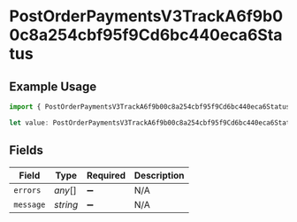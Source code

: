 # PostOrderPaymentsV3TrackA6f9b00c8a254cbf95f9Cd6bc440eca6Status

## Example Usage

```typescript
import { PostOrderPaymentsV3TrackA6f9b00c8a254cbf95f9Cd6bc440eca6Status } from "@dhaba/safepay-ts/models/operations";

let value: PostOrderPaymentsV3TrackA6f9b00c8a254cbf95f9Cd6bc440eca6Status = {};
```

## Fields

| Field              | Type               | Required           | Description        |
| ------------------ | ------------------ | ------------------ | ------------------ |
| `errors`           | *any*[]            | :heavy_minus_sign: | N/A                |
| `message`          | *string*           | :heavy_minus_sign: | N/A                |
